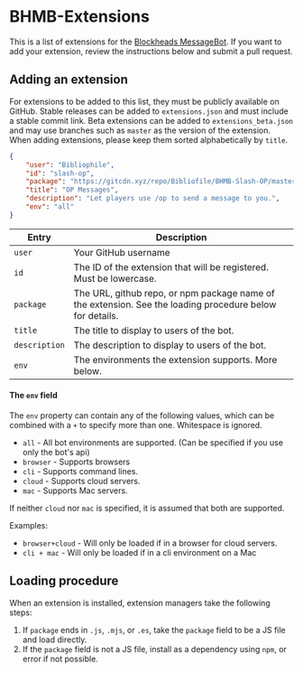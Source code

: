 # BHMB-Extensions

This is a list of extensions for the [Blockheads MessageBot](https://github.com/Blockheads-MessageBot/MessageBot). If you want to add your extension, review the instructions below and submit a pull request.

## Adding an extension

For extensions to be added to this list, they must be publicly available on GitHub. Stable releases can be added to `extensions.json` and must include a stable commit link. Beta extensions can be added to `extensions_beta.json` and may use branches such as `master` as the version of the extension. When adding extensions, please keep them sorted alphabetically by `title`.

```json
{
    "user": "Bibliophile",
    "id": "slash-op",
    "package": "https://gitcdn.xyz/repo/Bibliofile/BHMB-Slash-OP/master/biblio_op.js",
    "title": "OP Messages",
    "description": "Let players use /op to send a message to you.",
    "env": "all"
}
```

| Entry | Description |
| --- | --- |
| `user` | Your GitHub username |
| `id` | The ID of the extension that will be registered. Must be lowercase. |
| `package` | The URL, github repo, or npm package name of the extension. See the loading procedure below for details. |
| `title` | The title to display to users of the bot. |
| `description` | The description to display to users of the bot. |
| `env` | The environments the extension supports. More below. |

#### The `env` field
The `env` property can contain any of the following values, which can be combined with a `+` to specify more than one. Whitespace is ignored.

- `all` - All bot environments are supported. (Can be specified if you use only the bot's api)
- `browser` - Supports browsers
- `cli` - Supports command lines.
- `cloud` - Supports cloud servers.
- `mac` - Supports Mac servers.

If neither `cloud` nor `mac` is specified, it is assumed that both are supported.

Examples:
- `browser+cloud` - Will only be loaded if in a browser for cloud servers.
- `cli + mac` - Will only be loaded if in a cli environment on a Mac

## Loading procedure

When an extension is installed, extension managers take the following steps: 
1. If `package` ends in `.js`, `.mjs`, or `.es`, take the `package` field to be a JS file and load directly.
1. If the `package` field is not a JS file, install as a dependency using `npm`, or error if not possible.
